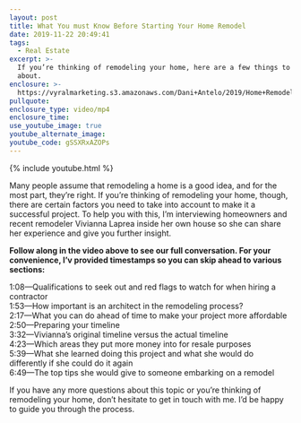 ```yaml
---
layout: post
title: What You must Know Before Starting Your Home Remodel
date: 2019-11-22 20:49:41
tags:
  - Real Estate
excerpt: >-
  If you’re thinking of remodeling your home, here are a few things to think
  about.
enclosure: >-
  https://vyralmarketing.s3.amazonaws.com/Dani+Antelo/2019/Home+Remodeling+101.mp4
pullquote:
enclosure_type: video/mp4
enclosure_time:
use_youtube_image: true
youtube_alternate_image:
youtube_code: gSSXRxAZOPs
---
```


{% include youtube.html %}

Many people assume that remodeling a home is a good idea, and for the most part, they’re right. If you’re thinking of remodeling your home, though, there are certain factors you need to take into account to make it a successful project. To help you with this, I’m interviewing homeowners and recent remodeler Vivianna Laprea inside her own house so she can share her experience and give you further insight.

**Follow along in the video above to see our full conversation. For your convenience, I’v provided timestamps so you can skip ahead to various sections:&nbsp;**

1:08—Qualifications to seek out and red flags to watch for when hiring a contractor&nbsp;<br>1:53—How important is an architect in the remodeling process?<br>2:17—What you can do ahead of time to make your project more affordable&nbsp;<br>2:50—Preparing your timeline&nbsp;<br>3:32—Vivianna’s original timeline versus the actual timeline&nbsp;<br>4:23—Which areas they put more money into for resale purposes&nbsp;<br>5:39—What she learned doing this project and what she would do differently if she could do it again<br>6:49—The top tips she would give to someone embarking on a remodel&nbsp;

If you have any more questions about this topic or you’re thinking of remodeling your home, don’t hesitate to get in touch with me. I’d be happy to guide you through the process.&nbsp;<br>&nbsp;

&nbsp;